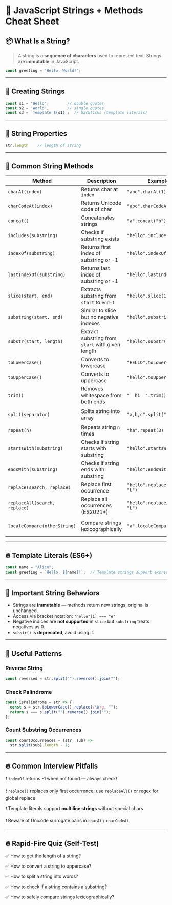 # 🧾 JavaScript Strings + Methods Cheat Sheet

## 📦 What Is a String?

> A string is a **sequence of characters** used to represent text. Strings are **immutable** in JavaScript.

```js
const greeting = "Hello, World!";
```

---

## 🔧 Creating Strings

```js
const s1 = "Hello";        // double quotes
const s2 = 'World';        // single quotes
const s3 = `Template ${s1}`;  // backticks (template literals)
```

---

## 📏 String Properties

```js
str.length    // length of string
```

---

## 🧰 Common String Methods

| Method                        | Description                                      | Example                        | Output               |
| ----------------------------- | ------------------------------------------------ | ------------------------------ | -------------------- |
| `charAt(index)`               | Returns char at `index`                          | `"abc".charAt(1)`              | `"b"`                |
| `charCodeAt(index)`           | Returns Unicode code of char                     | `"abc".charCodeAt(0)`          | `97`                 |
| `concat()`                    | Concatenates strings                             | `"a".concat("b")`              | `"ab"`               |
| `includes(substring)`         | Checks if substring exists                       | `"hello".includes("ll")`       | `true`               |
| `indexOf(substring)`          | Returns first index of substring or -1           | `"hello".indexOf("l")`         | `2`                  |
| `lastIndexOf(substring)`      | Returns last index of substring or -1            | `"hello".lastIndexOf("l")`     | `3`                  |
| `slice(start, end)`           | Extracts substring from `start` to `end-1`       | `"hello".slice(1, 4)`          | `"ell"`              |
| `substring(start, end)`       | Similar to slice but no negative indexes         | `"hello".substring(1, 4)`      | `"ell"`              |
| `substr(start, length)`       | Extract substring from `start` with given length | `"hello".substr(1, 3)`         | `"ell"`              |
| `toLowerCase()`               | Converts to lowercase                            | `"HELLO".toLowerCase()`        | `"hello"`            |
| `toUpperCase()`               | Converts to uppercase                            | `"hello".toUpperCase()`        | `"HELLO"`            |
| `trim()`                      | Removes whitespace from both ends                | `"  hi  ".trim()`              | `"hi"`               |
| `split(separator)`            | Splits string into array                         | `"a,b,c".split(",")`           | `["a", "b", "c"]`    |
| `repeat(n)`                   | Repeats string `n` times                         | `"ha".repeat(3)`               | `"hahaha"`           |
| `startsWith(substring)`       | Checks if string starts with substring           | `"hello".startsWith("he")`     | `true`               |
| `endsWith(substring)`         | Checks if string ends with substring             | `"hello".endsWith("lo")`       | `true`               |
| `replace(search, replace)`    | Replace first occurrence                         | `"hello".replace("l", "L")`    | `"heLlo"`            |
| `replaceAll(search, replace)` | Replace all occurrences (ES2021+)                | `"hello".replaceAll("l", "L")` | `"heLLo"`            |
| `localeCompare(otherString)`  | Compare strings lexicographically                | `"a".localeCompare("b")`       | `-1` (means `a < b`) |

---

## 🔥 Template Literals (ES6+)

```js
const name = "Alice";
const greeting = `Hello, ${name}!`;  // Template strings support expressions & multiline
```

---

## 🧠 Important String Behaviors

* Strings are **immutable** — methods return new strings, original is unchanged.
* Access via bracket notation: `"hello"[1] === "e"`
* Negative indices are **not supported** in `slice` but `substring` treats negatives as 0.
* `substr()` is **deprecated**, avoid using it.

---

## 🧰 Useful Patterns

### Reverse String

```js
const reversed = str.split("").reverse().join("");
```

### Check Palindrome

```js
const isPalindrome = str => {
  const s = str.toLowerCase().replace(/\W/g, "");
  return s === s.split("").reverse().join("");
};
```

### Count Substring Occurrences

```js
const countOccurrences = (str, sub) => 
  str.split(sub).length - 1;
```

---

## 🔥 Common Interview Pitfalls

❗ `indexOf` returns -1 when not found — always check!

❗ `replace()` replaces only first occurrence; use `replaceAll()` or regex for global replace

❗ Template literals support **multiline strings** without special chars

❗ Beware of Unicode surrogate pairs in `charAt` / `charCodeAt`

---

## 🔥 Rapid-Fire Quiz (Self-Test)

✅ How to get the length of a string?

✅ How to convert a string to uppercase?

✅ How to split a string into words?

✅ How to check if a string contains a substring?

✅ How to safely compare strings lexicographically?